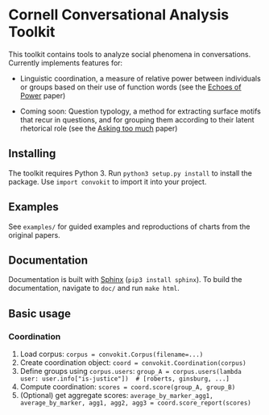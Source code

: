 # Cornell Conversational Analysis Toolkit
This toolkit contains tools to analyze social phenomena in conversations.
Currently implements features for:

- Linguistic coordination, a measure of relative power between individuals or
  groups based on their use of function words (see the [Echoes of
  Power](https://www.cs.cornell.edu/~cristian/Echoes_of_power.html) paper)
  
- Coming soon: Question typology, a method for  extracting surface motifs that recur in questions, and for grouping them according to their latent rhetorical role (see the [Asking too much](https://www.cs.cornell.edu/~cristian/Echoes_of_power.html) paper)

## Installing
The toolkit requires Python 3. Run `python3 setup.py install` to install the package.
Use `import convokit` to import it into your project.

## Examples
See `examples/` for guided examples and reproductions of charts from the original
papers.

## Documentation
Documentation is built with [Sphinx](http://www.sphinx-doc.org/en/1.5.1/) (`pip3 install sphinx`). To build the documentation, navigate to `doc/` and run `make html`.

## Basic usage
### Coordination
1. Load corpus: `corpus = convokit.Corpus(filename=...)`
2. Create coordination object: `coord = convokit.Coordination(corpus)`
3. Define groups using `corpus.users`:
        `group_A = corpus.users(lambda user: user.info["is-justice"])  # [roberts, ginsburg, ...]`
4. Compute coordination: `scores = coord.score(group_A, group_B)`
5. (Optional) get aggregate scores:
        `average_by_marker_agg1, average_by_marker, agg1, agg2, agg3 = coord.score_report(scores)`
